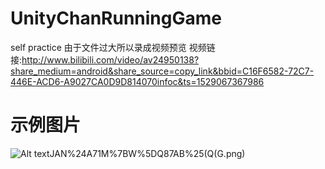 # UnityChanRunningGame
self practice
由于文件过大所以录成视频预览
视频链接:<http://www.bilibili.com/video/av24950138?share_medium=android&share_source=copy_link&bbid=C16F6582-72C7-446E-ACD6-A9027CA0D9D814070infoc&ts=1529067367986>
# 示例图片
![Alt text](https://github.com/jiahe123/UnityChanRunningGame/blob/master/D)JAN%24A71M%7BW%5DQ87AB%25(Q(G.png)
